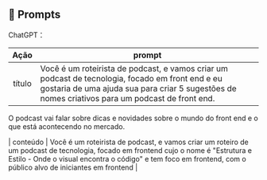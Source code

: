 ## 🧠 Prompts


ChatGPT：

|   Ação   | prompt                                                                                                                                                                                                                                                                         |
| :------: | ------------------------------------------------------------------------------------------------------------------------------------------------------------------------------------------------------------------------------------------------------------------------------ |
|  título  | Você é um roteirista de podcast, e vamos criar um podcast de tecnologia, focado em front end e eu gostaria de uma ajuda sua para criar 5 sugestões de nomes criativos para um podcast de front end.

O podcast vai falar sobre dicas e novidades sobre o mundo do front end e o que está acontecendo no mercado. 

| conteúdo | Você é um roteirista de podcast, e vamos criar um  roteiro de um podcast de tecnologia, focado em frontend cujo o nome é "Estrutura e Estilo - Onde o visual encontra o código" e tem foco em frontend,  com o público alvo de iniciantes em frontend |

